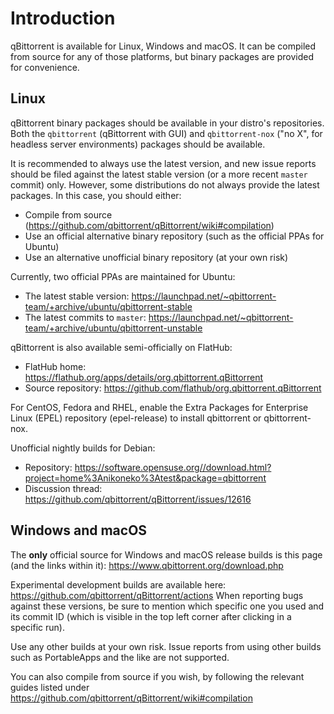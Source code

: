 # Introduction

qBittorrent is available for Linux, Windows and macOS.
It can be compiled from source for any of those platforms, but binary packages are provided for convenience.

## Linux

qBittorrent binary packages should be available in your distro's repositories. Both the `qbittorrent` (qBittorrent with GUI) and `qbittorrent-nox` ("no X", for headless server environments) packages should be available.

It is recommended to always use the latest version, and new issue reports should be filed against the latest stable version (or a more recent `master` commit) only. However, some distributions do not always provide the latest packages. In this case, you should either:
* Compile from source (https://github.com/qbittorrent/qBittorrent/wiki#compilation)
* Use an official alternative binary repository (such as the official PPAs for Ubuntu)
* Use an alternative unofficial binary repository (at your own risk)

Currently, two official PPAs are maintained for Ubuntu:
* The latest stable version: https://launchpad.net/~qbittorrent-team/+archive/ubuntu/qbittorrent-stable
* The latest commits to `master`: https://launchpad.net/~qbittorrent-team/+archive/ubuntu/qbittorrent-unstable

qBittorrent is also available semi-officially on FlatHub:
* FlatHub home: https://flathub.org/apps/details/org.qbittorrent.qBittorrent
* Source repository: https://github.com/flathub/org.qbittorrent.qBittorrent

For CentOS, Fedora and RHEL, enable the Extra Packages for Enterprise Linux (EPEL) repository (epel-release) to install qbittorrent or qbittorrent-nox.

Unofficial nightly builds for Debian:
* Repository: https://software.opensuse.org//download.html?project=home%3Anikoneko%3Atest&package=qbittorrent
* Discussion thread: https://github.com/qbittorrent/qBittorrent/issues/12616

## Windows and macOS

The **only** official source for Windows and macOS release builds is this page (and the links within it): https://www.qbittorrent.org/download.php

Experimental development builds are available here: https://github.com/qbittorrent/qBittorrent/actions
When reporting bugs against these versions, be sure to mention which specific one you used and its commit ID (which is visible in the top left corner after clicking in a specific run).

Use any other builds at your own risk.
Issue reports from using other builds such as PortableApps and the like are not supported.

You can also compile from source if you wish, by following the relevant guides listed under https://github.com/qbittorrent/qBittorrent/wiki#compilation
